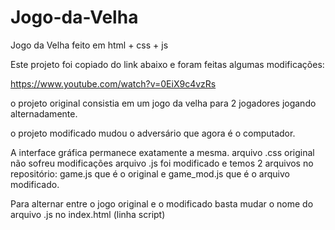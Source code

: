 # Jogo-da-Velha
Jogo da Velha feito em html + css + js

Este projeto foi copiado do link abaixo e foram feitas algumas modificações:

https://www.youtube.com/watch?v=0EiX9c4vzRs

o projeto original consistia em um jogo da velha para 2 jogadores jogando alternadamente.

o projeto modificado mudou o adversário que agora é o computador.

A interface gráfica permanece exatamente a mesma.
arquivo .css original não sofreu modificações
arquivo .js foi modificado e temos 2 arquivos no repositório: game.js que é o original e game_mod.js que é o arquivo modificado.

Para alternar entre o jogo original e o modificado basta mudar o nome do arquivo .js no index.html (linha script)
